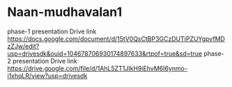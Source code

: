 # Naan-mudhavalan1 
phase-1 presentation
Drive link
https://docs.google.com/document/d/15tV0QsCtBP3GCzDUTiPZUYgpvfMDzZJw/edit?usp=drivesdk&ouid=104678706930174897633&rtpof=true&sd=true
phase-2 presentation
Drive link
https://drive.google.com/file/d/1AhL5ZT1JIkH9iEhvM6I6ynmo-i1xhqLR/view?usp=drivesdk

